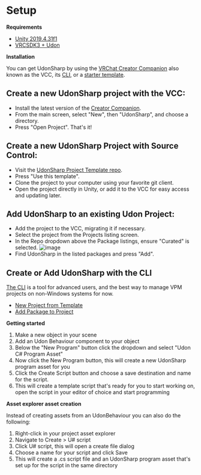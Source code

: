 # Setup

**Requirements**
- [Unity 2019.4.31f1](https://unity3d.com/get-unity/download/archive)
- [VRCSDK3 + Udon](https://vrchat.com/home/download)

**Installation**

You can get UdonSharp by using the [VRChat Creator Companion](https://vcc.docs.vrchat.com/) also known as the VCC, its [CLI](https://vcc.docs.vrchat.com/vpm/cli/), or a [starter template](https://github.com/vrchat-community/template-udonsharp). 

## Create a new UdonSharp project with the VCC:
- Install the latest version of the [Creator Companion](https://vrchat.com/home/download).
- From the main screen, select "New", then "UdonSharp", and choose a directory.
- Press "Open Project". That's it!

## Create a new UdonSharp Project with Source Control:
- Visit the [UdonSharp Project Template repo](https://github.com/vrchat-community/template-udonsharp).
- Press "Use this template".
- Clone the project to your computer using your favorite git client.
- Open the project directly in Unity, or add it to the VCC for easy access and updating later.

## Add UdonSharp to an existing Udon Project:
- Add the project to the VCC, migrating it if necessary.
- Select the project from the Projects listing screen.
- In the Repo dropdown above the Package listings, ensure "Curated" is selected.
![image](https://user-images.githubusercontent.com/737888/199796293-cadd550e-656d-4b3e-968b-bfff2c2e4697.png)
- Find UdonSharp in the listed packages and press "Add".


## Create or Add UdonSharp with the CLI
[The CLI](https://vcc.docs.vrchat.com/vpm/cli/) is a tool for advanced users, and the best way to manage VPM projects on non-Windows systems for now.
- [New Project from Template](https://vcc.docs.vrchat.com/vpm/cli/#new)
- [Add Package to Project](https://vcc.docs.vrchat.com/vpm/cli/#add-package)

**Getting started**

1. Make a new object in your scene
2. Add an Udon Behaviour component to your object
3. Below the "New Program" button click the dropdown and select "Udon C# Program Asset"
4. Now click the New Program button, this will create a new UdonSharp program asset for you
5. Click the Create Script button and choose a save destination and name for the script.
6. This will create a template script that's ready for you to start working on, open the script in your editor of choice and start programming

**Asset explorer asset creation**

Instead of creating assets from an UdonBehaviour you can also do the following:
1. Right-click in your project asset explorer
2. Navigate to Create > U# script
3. Click U# script, this will open a create file dialog
4. Choose a name for your script and click Save
5. This will create a .cs script file and an UdonSharp program asset that's set up for the script in the same directory
